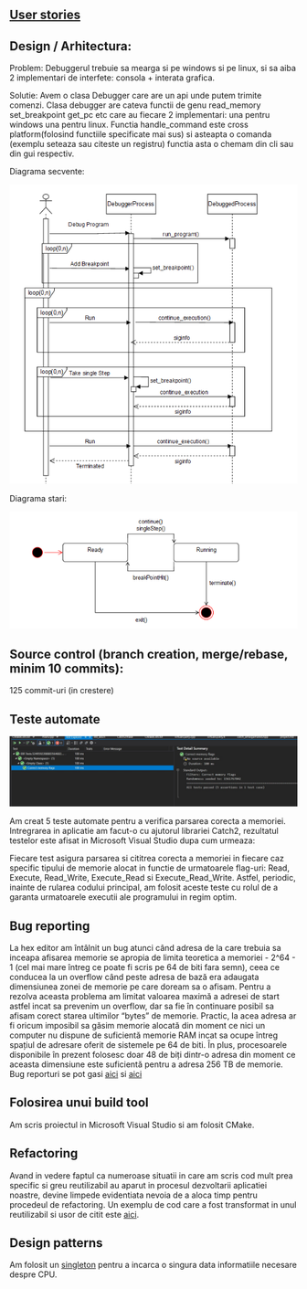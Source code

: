 [User stories](https://github.com/meemknight/pavo/blob/master/userStories.md)
---

Design / Arhitectura:
---
Problem: Debuggerul trebuie sa mearga si pe windows si pe linux, si sa aiba 2 implementari de interfete: consola + interata grafica.

Solutie: Avem o clasa Debugger care are un api unde putem trimite comenzi. Clasa debugger are cateva functii de genu read_memory set_breakpoint get_pc etc care au fiecare 2 implementari: una pentru windows una pentru linux. Functia handle_command este cross platform(folosind functiile specificate mai sus) si asteapta o comanda (exemplu seteaza sau citeste un registru) functia asta o chemam din cli sau din gui respectiv.

Diagrama secvente:

![](https://github.com/meemknight/pavo/blob/master/photos/diagrama.jpg)

Diagrama stari:

![](https://github.com/meemknight/pavo/blob/master/photos/diagrama2.jpg)

Source control (branch creation, merge/rebase, minim 10 commits):
---
125 commit-uri (in crestere)

Teste automate
---
![](https://github.com/meemknight/pavo/blob/master/photos/teste.jpg)

Am creat 5 teste automate pentru a verifica parsarea corecta a memoriei. Intregrarea in aplicatie am facut-o cu ajutorul librariei Catch2, rezultatul testelor este afisat in Microsoft Visual Studio dupa cum urmeaza:
 


Fiecare test asigura parsarea si cititrea corecta a memoriei in fiecare caz specific tipului de memorie alocat in functie de urmatoarele flag-uri: Read, Execute, Read_Write, Execute_Read si Execute_Read_Write. Astfel, periodic, inainte de rularea codului principal, am folosit aceste teste cu rolul de a garanta urmatoarele executii ale programului in regim optim.

Bug reporting
---
La hex editor am întâlnit un bug atunci când adresa de la care trebuia sa inceapa afisarea memorie se apropia de limita teoretica a memoriei  - 2^64 - 1 (cel mai mare întreg ce poate fi scris pe 64 de biti fara semn), ceea ce conducea la un overflow când peste adresa de bază era adaugata dimensiunea zonei de memorie pe care doream sa o afisam.
Pentru a rezolva aceasta problema am limitat valoarea maximă a adresei de start astfel incat sa prevenim un overflow, dar sa fie în continuare posibil sa afisam corect starea ultimilor “bytes” de memorie. Practic, la acea adresa ar fi oricum imposibil sa găsim memorie alocată din moment ce nici un computer nu dispune de suficientă memorie RAM incat sa ocupe întreg spațiul de adresare oferit de sistemele pe 64 de biti. În plus, procesoarele disponibile în prezent folosesc doar 48 de biți dintr-o adresa din moment ce aceasta dimensiune este suficientă pentru a adresa 256 TB de memorie. Bug reporturi se pot gasi [aici](https://github.com/meemknight/pavo/issues/5) si [aici](https://github.com/meemknight/pavo/commit/a99baa2832cc27b39ac33fbec120ed70e67f9efb)

Folosirea unui build tool
---
Am scris proiectul in Microsoft Visual Studio si am folosit CMake.

Refactoring
---
Avand in vedere faptul ca numeroase situatii in care am scris cod mult prea specific si greu reutilizabil au aparut in procesul dezvoltarii aplicatiei noastre, devine limpede evidentiata nevoia de a aloca timp pentru procedeul de refactoring. Un exemplu de cod care a fost transformat in unul reutilizabil si usor de citit este [aici](https://github.com/meemknight/pavo/commit/44a4ee189dd50fc926ad5af95348cb4f56e6c775).

Design patterns
---
Am folosit un [singleton](https://github.com/meemknight/pavo/blob/master/shared/include/cpuFeatures.h) pentru a incarca o singura data informatiile necesare despre CPU.
